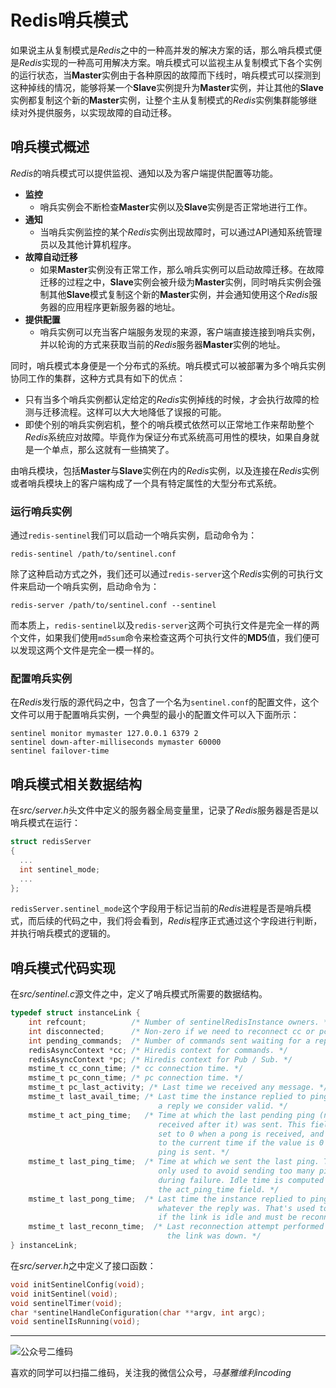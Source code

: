 # Redis哨兵模式

如果说主从复制模式是*Redis*之中的一种高并发的解决方案的话，那么哨兵模式便是*Redis*实现的一种高可用解决方案。哨兵模式可以监视主从复制模式下各个实例的运行状态，当**Master**实例由于各种原因的故障而下线时，哨兵模式可以探测到这种掉线的情况，能够将某一个**Slave**实例提升为**Master**实例，并让其他的**Slave**实例都复制这个新的**Master**实例，让整个主从复制模式的*Redis*实例集群能够继续对外提供服务，以实现故障的自动迁移。

## 哨兵模式概述

*Redis*的哨兵模式可以提供监视、通知以及为客户端提供配置等功能。

- **监控**
  - 哨兵实例会不断检查**Master**实例以及**Slave**实例是否正常地进行工作。
- **通知**
  - 当哨兵实例监控的某个*Redis*实例出现故障时，可以通过API通知系统管理员以及其他计算机程序。
- **故障自动迁移**
  - 如果**Master**实例没有正常工作，那么哨兵实例可以启动故障迁移。在故障迁移的过程之中，**Slave**实例会被升级为**Master**实例，同时哨兵实例会强制其他**Slave**模式复制这个新的**Master**实例，并会通知使用这个*Redis*服务器的应用程序更新服务器的地址。
- **提供配置**
  - 哨兵实例可以充当客户端服务发现的来源，客户端直接连接到哨兵实例，并以轮询的方式来获取当前的*Redis*服务器**Master**实例的地址。

同时，哨兵模式本身便是一个分布式的系统。哨兵模式可以被部署为多个哨兵实例协同工作的集群，这种方式具有如下的优点：

- 只有当多个哨兵实例都认定给定的*Redis*实例掉线的时候，才会执行故障的检测与迁移流程。这样可以大大地降低了误报的可能。
- 即使个别的哨兵实例宕机，整个的哨兵模式依然可以正常地工作来帮助整个*Redis*系统应对故障。毕竟作为保证分布式系统高可用性的模块，如果自身就是一个单点，那么这就有一些搞笑了。

由哨兵模块，包括**Master**与**Slave**实例在内的*Redis*实例，以及连接在*Redis*实例或者哨兵模块上的客户端构成了一个具有特定属性的大型分布式系统。

### 运行哨兵实例

通过`redis-sentinel`我们可以启动一个哨兵实例，启动命令为：

```
redis-sentinel /path/to/sentinel.conf
```

除了这种启动方式之外，我们还可以通过`redis-server`这个*Redis*实例的可执行文件来启动一个哨兵实例，启动命令为：

```
redis-server /path/to/sentinel.conf --sentinel
```

而本质上，`redis-sentinel`以及`redis-server`这两个可执行文件是完全一样的两个文件，如果我们使用`md5sum`命令来检查这两个可执行文件的**MD5**值，我们便可以发现这两个文件是完全一模一样的。

### 配置哨兵实例

在*Redis*发行版的源代码之中，包含了一个名为`sentinel.conf`的配置文件，这个文件可以用于配置哨兵实例，一个典型的最小的配置文件可以入下面所示：

```
sentinel monitor mymaster 127.0.0.1 6379 2
sentinel down-after-milliseconds mymaster 60000
sentinel failover-time
```



## 哨兵模式相关数据结构

在*src/server.h*头文件中定义的服务器全局变量里，记录了*Redis*服务器是否是以哨兵模式在运行：

```c
struct redisServer
{
  ...
  int sentinel_mode;
  ...
};
```

`redisServer.sentinel_mode`这个字段用于标记当前的*Redis*进程是否是哨兵模式，而后续的代码之中，我们将会看到，*Redis*程序正式通过这个字段进行判断，并执行哨兵模式的逻辑的。



## 哨兵模式代码实现



在*src/sentinel.c*源文件之中，定义了哨兵模式所需要的数据结构。

```c
typedef struct instanceLink {
    int refcount;          /* Number of sentinelRedisInstance owners. */
    int disconnected;      /* Non-zero if we need to reconnect cc or pc. */
    int pending_commands;  /* Number of commands sent waiting for a reply. */
    redisAsyncContext *cc; /* Hiredis context for commands. */
    redisAsyncContext *pc; /* Hiredis context for Pub / Sub. */
    mstime_t cc_conn_time; /* cc connection time. */
    mstime_t pc_conn_time; /* pc connection time. */
    mstime_t pc_last_activity; /* Last time we received any message. */
    mstime_t last_avail_time; /* Last time the instance replied to ping with
                                 a reply we consider valid. */
    mstime_t act_ping_time;   /* Time at which the last pending ping (no pong
                                 received after it) was sent. This field is
                                 set to 0 when a pong is received, and set again
                                 to the current time if the value is 0 and a new
                                 ping is sent. */
    mstime_t last_ping_time;  /* Time at which we sent the last ping. This is
                                 only used to avoid sending too many pings
                                 during failure. Idle time is computed using
                                 the act_ping_time field. */
    mstime_t last_pong_time;  /* Last time the instance replied to ping,
                                 whatever the reply was. That's used to check
                                 if the link is idle and must be reconnected. */
    mstime_t last_reconn_time;  /* Last reconnection attempt performed when
                                   the link was down. */
} instanceLink;
```



在*src/server.h*之中定义了接口函数：

```c
void initSentinelConfig(void);
void initSentinel(void);
void sentinelTimer(void);
char *sentinelHandleConfiguration(char **argv, int argc);
void sentinelIsRunning(void);
```



***
![公众号二维码](https://machiavelli-1301806039.cos.ap-beijing.myqcloud.com/qrcode_for_gh_836beef2355a_344.jpg)

喜欢的同学可以扫描二维码，关注我的微信公众号，*马基雅维利incoding*